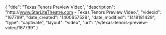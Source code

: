 {
    "title": "Texas Tenors Preview Video",
    "description": "http:\/\/www.StarLiteTheatre.com - Texas Tenors Preview Video.",
    "videoid": "167799",
    "date_created": "1400657529",
    "date_modified": "1418181429",
    "type": "captivate",
    "layout": "video",
    "url": "\/v\/texas-tenors-preview-video\/167799"
}